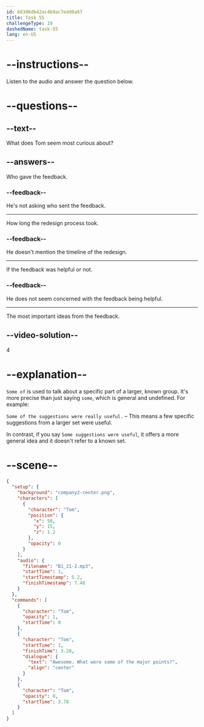 ```yaml
---
id: 68306db42ac4b9ac7edd8a67
title: Task 55
challengeType: 19
dashedName: task-55
lang: en-US
---
```


<!-- (Audio) Tom: Awesome. What were some of the major points? -->

# --instructions--

Listen to the audio and answer the question below.

# --questions--

## --text--

What does Tom seem most curious about?

## --answers--

Who gave the feedback.

### --feedback--

He's not asking who sent the feedback.

---

How long the redesign process took.

### --feedback--

He doesn't mention the timeline of the redesign.

---

If the feedback was helpful or not.

### --feedback--

He does not seem concerned with the feedback being helpful.

---

The most important ideas from the feedback.

## --video-solution--

4

# --explanation--

`Some of` is used to talk about a specific part of a larger, known group. It's more precise than just saying `some`, which is general and undefined. For example:

`Some of the suggestions were really useful.` – This means a few specific suggestions from a larger set were useful.

In contrast, if you say `Some suggestions were useful`, it offers a more general idea and it doesn't refer to a known set.

# --scene--

```json
{
  "setup": {
    "background": "company2-center.png",
    "characters": [
      {
        "character": "Tom",
        "position": {
          "x": 50,
          "y": 15,
          "z": 1.2
        },
        "opacity": 0
      }
    ],
    "audio": {
      "filename": "B1_21-2.mp3",
      "startTime": 1,
      "startTimestamp": 5.2,
      "finishTimestamp": 7.48
    }
  },
  "commands": [
    {
      "character": "Tom",
      "opacity": 1,
      "startTime": 0
    },
    {
      "character": "Tom",
      "startTime": 1,
      "finishTime": 3.28,
      "dialogue": {
        "text": "Awesome. What were some of the major points?",
        "align": "center"
      }
    },
    {
      "character": "Tom",
      "opacity": 0,
      "startTime": 3.78
    }
  ]
}
```
